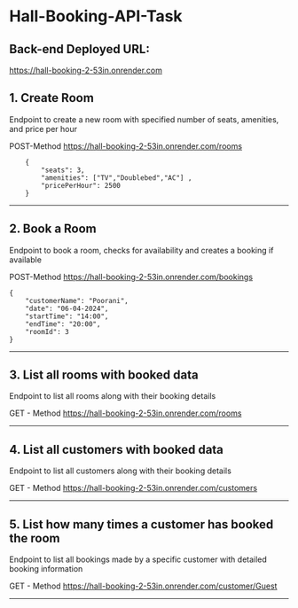 # Hall-Booking-API-Task

## Back-end Deployed URL:
https://hall-booking-2-53in.onrender.com


## 1. Create Room

Endpoint to create a new room with specified number of seats, amenities, and price per hour

POST-Method
https://hall-booking-2-53in.onrender.com/rooms

        {
            "seats": 3,
            "amenities": ["TV","Doublebed","AC"] ,           
            "pricePerHour": 2500
        }

------------------------------------------------------------------------------------------------------------------

## 2. Book a Room

Endpoint to book a room, checks for availability and creates a booking if available

POST-Method
https://hall-booking-2-53in.onrender.com/bookings

    {
        "customerName": "Poorani",
        "date": "06-04-2024",
        "startTime": "14:00",
        "endTime": "20:00",
        "roomId": 3
    }

----------------------------------------------------------------------------------------------------------------------

## 3. List all rooms with booked data
 
Endpoint to list all rooms along with their booking details

GET - Method
https://hall-booking-2-53in.onrender.com/rooms


-----------------------------------------------------------------------------------------------------------------------

## 4. List all customers with booked data

Endpoint to list all customers along with their booking details

GET - Method
https://hall-booking-2-53in.onrender.com/customers

--------------------------------------------------------------------------------------------------------------------

## 5. List how many times a customer has booked the room

Endpoint to list all bookings made by a specific customer with detailed booking information

GET - Method
https://hall-booking-2-53in.onrender.com/customer/Guest

----------------------------------------------------------------------------------------------------------------------

